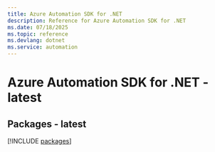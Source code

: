 ```yaml
---
title: Azure Automation SDK for .NET
description: Reference for Azure Automation SDK for .NET
ms.date: 07/18/2025
ms.topic: reference
ms.devlang: dotnet
ms.service: automation
---
```

# Azure Automation SDK for .NET - latest
## Packages - latest
[!INCLUDE [packages](automation-index.md)]